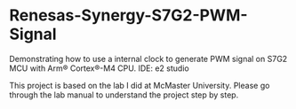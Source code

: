 # Renesas-Synergy-S7G2-PWM-Signal
Demonstrating how to use a internal clock to generate PWM signal on S7G2 MCU with Arm® Cortex®-M4 CPU. 
IDE: e2 studio

This project is based on the lab I did at McMaster University. Please go through the lab manual to understand the project step by step.
